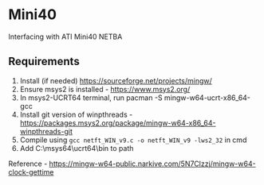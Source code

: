# Mini40
Interfacing with ATI Mini40 NETBA

## Requirements
1. Install (if needed) https://sourceforge.net/projects/mingw/
2. Ensure msys2 is installed - https://www.msys2.org/
3. In msys2-UCRT64 terminal, run pacman -S mingw-w64-ucrt-x86_64-gcc
4. Install git version of winpthreads - https://packages.msys2.org/package/mingw-w64-x86_64-winpthreads-git
5. Compile using ``gcc netft_WIN_v9.c -o netft_WIN_v9 -lws2_32`` in cmd
6. Add C:\msys64\ucrt64\bin to path

Reference - https://mingw-w64-public.narkive.com/5N7Clzzj/mingw-w64-clock-gettime  
